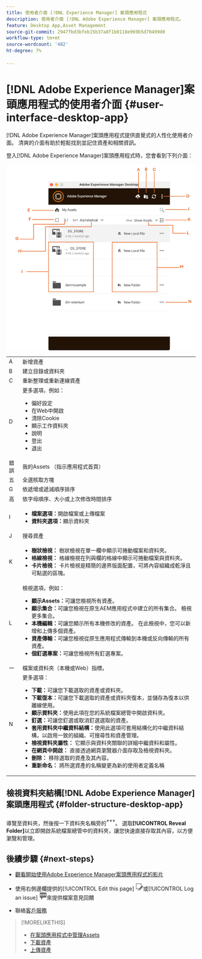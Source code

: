 ```yaml
---
title: 使用者介面 [!DNL Experience Manager] 案頭應用程式
description: 使用者介面 [!DNL Adobe Experience Manager] 案頭應用程式。
feature: Desktop App,Asset Management
source-git-commit: 2947fbd3bfeb15b37a8f1b0118e969b5d70499d0
workflow-type: tm+mt
source-wordcount: '482'
ht-degree: 7%

---
```



# [!DNL Adobe Experience Manager]案頭應用程式的使用者介面 {#user-interface-desktop-app}

[!DNL Adobe Experience Manager]案頭應用程式提供直覺式的人性化使用者介面。 清爽的介面有助於輕鬆找到並記住資產和相關資訊。

登入[!DNL Adobe Experience Manager]案頭應用程式時，您會看到下列介面：

![案頭應用程式使用者介面](assets/app-user-interface.png)

<table border="0">
    <tr>
        <td> A </td>
        <td> 新增資產 </td>
    </tr>
    <tr>
        <td> B </td>
        <td> 建立目錄或資料夾 </td>
    </tr>
    <tr>
        <td> C </td>
        <td> 重新整理或重新連線資產 </td>
    </tr>
    <tr>
        <td> D </td>
        <td> 更多選項，例如：
            <ul>
                <li>偏好設定</li>
                <li>在Web中開啟</li>
                <li>清除Cookie</li>
                <li>顯示工作資料夾</li>
                <li>說明</li>
                <li>登出</li>
                <li>退出</li>
            </ul>
        </td>
    </tr>
    <tr>
        <td> 錯誤 </td>
        <td> 我的Assets （指示應用程式首頁） </td>
    </tr>
    <tr>
        <td> 五 </td>
        <td> 全選核取方塊 </td>
    </tr>
    <tr>
        <td> G </td>
        <td> 依遞增或遞減順序排序 </td>
    </tr>
    <tr>
        <td> 高 </td>
        <td> 依字母順序、大小或上次修改時間排序 </td>
    </tr>
    <tr>
        <td> I </td>
        <td> 
        <ul>
            <li> <b>檔案選項：</b>開啟檔案或上傳檔案 </li> 
            <li> <b>資料夾選項：</b>顯示資料夾 </li>
        </ul>
        </td>
    </tr>
    <tr>
        <td> J </td>
        <td> 搜尋資產 </td>
    </tr>
    <tr>
        <td> K </td>
        <td> 
            <ul>
                <li> <b>樹狀檢視： </b>樹狀檢視在單一欄中顯示可捲動檔案和資料夾。 </li> 
                <li> <b>格線檢視： </b>格線檢視在列與欄的格線中顯示可捲動檔案與資料夾。 </li>
                <li> <b>卡片檢視： </b>卡片檢視是精簡的邊界版面配置，可將內容組織成乾淨且可點選的區塊。 </li> 
            </ul>
        </td>
    </tr>
    <tr>
        <td> L </td>
        <td> 檢視選項，例如： 
            <ul>
                <li><b>顯示Assets：</b>可讓您檢視所有資產。 </li>
                <li><b>顯示集合：</b>可讓您檢視在原生AEM應用程式中建立的所有集合。 檢視更多集合。 </li>
                <li><b>本機編輯：</b>可讓您顯示所有本機修改的資產。 在此檢視中，您可以新增和上傳多個資產。</li>
                <li><b>資產傳輸：</b>可讓您檢視從原生應用程式傳輸到本機或反向傳輸的所有資產。 </li>
                <li><b>個釘選專案：</b>可讓您檢視所有釘選專案。</li>
            </ul>
        </td>
    </tr>
    <tr>
        <td> 一 </td>
        <td> 檔案或資料夾（本機或Web）指標。 </td>
    </tr>
    <tr>
        <td> N </td>
        <td> 更多選項： 
            <ul>
                <li><b>下載：</b>可讓您下載選取的資產或資料夾。 </li>
                <li><b>下載復本：</b>可讓您下載選取的資產或資料夾復本，並儲存為復本以供離線使用。 </li>
                <li><b>顯示資料夾：</b>使用此項在您的系統檔案總管中開啟資料夾。</li>
                <li><b>釘選：</b>可讓您釘選或取消釘選選取的資產。 </li>
                <li><b>套用資料夾中繼資料結構：</b>使用此選項可套用結構化的中繼資料結構，以啟用一致的組織、可搜尋性和資產管理。</li>
                <li><b>檢視資料夾屬性： </b>它顯示與資料夾關聯的詳細中繼資料和屬性。 </li>
                <li><b>在網頁中開啟： </b>直接透過網頁瀏覽器介面存取及檢視資料夾。 </li>
                <li><b>刪除： </b>移除選取的資產及其內容。 </li>
                <li><b>重新命名： </b>將所選資產的名稱變更為新的使用者定義名稱 </li>
            </ul>
        </td>
    </tr>
</table>

## 檢視資料夾結構[!DNL Adobe Experience Manager]案頭應用程式 {#folder-structure-desktop-app}

導覽至資料夾，然後按一下資料夾名稱旁的![更多動作圖示](assets/do-not-localize/more2_da2.png)。 選取&#x200B;**[!UICONTROL Reveal Folder]**&#x200B;以立即開啟系統檔案總管中的資料夾，讓您快速直接存取其內容，以方便瀏覽和管理。


## 後續步驟 {#next-steps}

* [觀看開始使用Adobe Experience Manager案頭應用程式的影片](https://experienceleague.adobe.com/zh-hant/docs/experience-manager-learn/assets/creative-workflows/aem-desktop-app)

* 使用右側邊欄提供的[!UICONTROL Edit this page] ![編輯頁面](assets/do-not-localize/edit-page.png)或[!UICONTROL Log an issue] ![建立GitHub問題](assets/do-not-localize/github-issue.png)來提供檔案意見回饋

* 聯絡[客戶服務](https://experienceleague.adobe.com/zh-hant?support-solution=General#support)

>[!MORELIKETHIS]
>
>* [在案頭應用程式中管理Assets](/help/using/assets-management-tasks.md)
>* [下載資產](/help/using/download-assets.md)
>* [上傳資產](/help/using/upload-assets.md)

